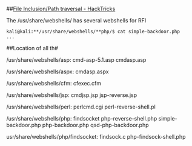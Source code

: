 ##[File Inclusion/Path traversal - HackTricks](https://book.hacktricks.xyz/pentesting-web/file-inclusion#remote-file-inclusion)

The /usr/share/webshells/ has several webshells for RFI
```
kali@kali:**/usr/share/webshells/**php/$ cat simple-backdoor.php
...
```
##Location of all th#

/usr/share/webshells/asp:
cmd-asp-5.1.asp  cmdasp.asp

/usr/share/webshells/aspx:
cmdasp.aspx

/usr/share/webshells/cfm:
cfexec.cfm

/usr/share/webshells/jsp:
cmdjsp.jsp  jsp-reverse.jsp

/usr/share/webshells/perl:
perlcmd.cgi  perl-reverse-shell.pl

/usr/share/webshells/php:
findsocket        php-reverse-shell.php  simple-backdoor.php
php-backdoor.php  qsd-php-backdoor.php

usr/share/webshells/php/findsocket:
findsock.c  php-findsock-shell.php
